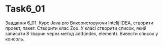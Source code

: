 # Task6_01
Завдання 6_01. Курс Java pro
Використовуючи Intelij IDEA, створити проект, пакет. Створити клас Zoo. У класі створити список, який записати 8 тварин через метод add(index, element). Вивести список у консоль.
